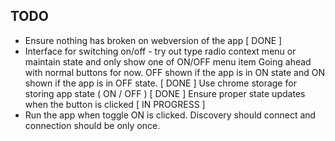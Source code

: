 ## TODO

- Ensure nothing has broken on webversion of the app [ DONE ]
- Interface for switching on/off - try out type radio context menu or maintain state and only show one of ON/OFF menu item
    Going ahead with normal buttons for now. OFF shown if the app is in ON state and ON shown if the app is in OFF state. [ DONE ]
    Use chrome storage for storing app state ( ON / OFF ) [ DONE ]
    Ensure proper state updates when the button is clicked [ IN PROGRESS ]
- Run the app when toggle ON is clicked. Discovery should connect and connection should be only once.
